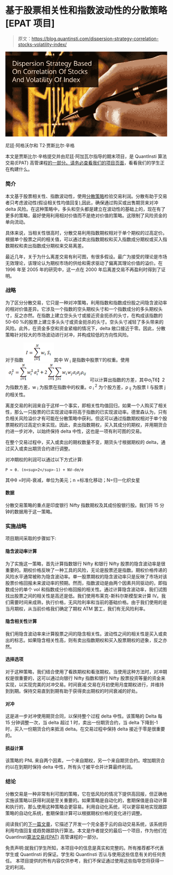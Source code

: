 # 基于股票相关性和指数波动性的分散策略[EPAT 项目]

> 原文：<https://blog.quantinsti.com/dispersion-strategy-correlation-stocks-volatility-index/>

![Dispersion Strategy Based On Correlation Of Stocks And Volatility Of Index](img/669f3ddfcb91fb6d004dd40763a9bc12.png)

尼廷·阿格沃尔和 T2·贾斯比尔·辛格

本文是贾斯比尔·辛格提交并由尼廷·阿加瓦尔指导的期末项目，是 QuantInsti 算法交易(EPAT) 高管课程[的一部分。请务必查看我们的项目](https://www.quantinsti.com/epat/)[页面](https://www.quantinsti.com/category/project-work-epat/)，看看我们的学生正在构建什么。

### **简介**

本文基于股票相关性、指数波动性，使用[分散策略](https://blog.quantinsti.com/dispersion-trading-using-options/)检验交易利润。分散有助于交易者只考虑波动性(假设相关性均值回复),因此，确保通过购买或出售期货来对冲 delta 风险。在这种策略中，多头和空头都是建立在波动性的基础上的，现在有了更多的策略，最好使用利用相对价值而不是绝对价值的策略。这限制了风险资金的单向流动。

具体来说，当相关性很高时，分散交易利用指数期权相对于单个期权的过高定价。根据单个股票之间的相关值，可以通过卖出指数期权和买入指数成分期权或买入指数期权和卖出指数成分期权来交易离差。

最近几年，关于为什么离差交易有利可图，有很多假设。最广为接受的理论是市场无效理论，该理论认为期权市场的供给和需求驱动了偏离其理论价值的溢价。在 1996 年至 2005 年的研究中，这一点在 2000 年后离差交易不再盈利时得到了证明。

### **战略**

为了区分分散交易，它只是一种对冲策略，利用指数和指数成份股之间隐含波动率的相对价值差异。它涉及一个指数的空头期权头寸和一个指数成分的多头期权头寸，反之亦然。在指数上建立空头头寸或接近资金扼杀的头寸，在构成该指数的 50-60 %的股票上建立多头头寸或资金扼杀的头寸。空头头寸减轻了多头带来的风险。此外，在资金多空和资金紧缩的情况下，delta 敞口接近于零。因此，分散策略针对较大的市场波动进行对冲，并构成较低的方向性风险。

对于指数![equation 1](img/49044523f9ebecc1cbf557c3d1c70ad9.png)其中 W <sub>i</sub> 是指数中股票‘I’的权重。使用![equation 2](img/ebf41737c048180fa733f5875a5877eb.png)可以计算出指数的方差，其中σ<sub>I</sub>T6】2 为指数方差，w <sub>i</sub> 为股票在指数中的权重。σ <sub> i </sub> <sup>2</sup> 为个股方差，ρ <sub>ij</sub> 为股票 I 与股票 j 的相关性。

离差交易的利润来自于这样一个事实，即相关性均值回归，如果一个人购买了相关性，那么一只股票的已实现波动率将高于指数的已实现波动率。德里森认为，只有负相关风险溢价才有可能在分散策略中获利。但这可以通过指数期权相对于单个股票期权的过高定价来实现。因此，卖出指数期权，买入其成分的期权，并用期货合约进一步对冲，以始终保持 delta 中性，这也是一项有利可图的交易。

在整个交易过程中，买入或卖出的期权数量不变，期货头寸根据期权的 delta，通过买入或卖出期货合约进行调整。

对冲期权的利润可以通过以下方式计算:

```
P ≈ θ. (n<sup>2</sup>-1) + NV-dσ/σ
```

其中θ =时间-衰减，单位为美元；n =标准化移动；N=归一化织女星

#### 数据

分散交易策略的重点是印度银行 Nifty 指数期权及其成份股银行股。我们将 15 分钟的数据用于这一策略。

### **实施战略**

项目期间采取的步骤如下:

#### **隐含波动率计算**

为了实施这一策略，首先计算指数银行 Nifty 和银行 Nifty 股票的隐含波动率是很重要的。期权价格反映了一种工具的风险，无论是股票还是指数。期权价格传递的风险水平通常被称为隐含波动率。单一股票期权的隐含波动率只是反映了市场对该股票价格回报未来波动率的预期。然而，指数波动是由两个因素共同驱动的，即指数成分的单个 vol 和指数成分价格回报的相关性。通过计算隐含波动率，我们试图找出股票之间的相关性是高还是低。我们使用布莱克-斯科尔斯模型来计算 IV。我们需要时间来成熟，执行价格，无风险利率和当前的基础价格。由于我们使用的是当月期权，从当前价格我们确定了期权 ATM 罢工，我们有无风险利率。

#### **隐含相关性计算**

我们用隐含波动率来计算股票之间的隐含相关性。波动性之间的相关性是买入或卖出的标志。如果隐含相关性高，则有卖出指数期权和买入股票期权的迹象，反之亦然。

#### **选择选项**

对于这种策略，我们结合使用了看跌期权和看涨期权。当使用这种方法时，对冲期权是很重要的，这可以通过向银行 Nifty 指数和银行 Nifty 股票投资等量的资金来实现，以实现完美的对冲交易。时间衰减:交易在月初使用月度期权进行，并维持到到期。保持交易直到到期有助于获得卖出期权的时间衰减的好处。

#### **对冲**

这是进一步对冲使用期货合同，以保持整个过程 delta 中性。该策略的 Delta 每 15 分钟调整一次，当 delta 超过 1 时，卖出一份期货合约，当 delta 下降到-1 时，买入一份期货合约来抵消 delta。在交易过程中保持 delta 接近于零是很重要的。

#### **损益计算**

该策略的 PNL 来自两个因素，一个来自期权，另一个来自期货合约。增加期货合约以在到期时保持 delta 中性，所有头寸被平仓并计算最终利润。

### **结论**

分散交易是一种非常有利可图的策略，它在低风险的情况下提供高回报，但正确地实施该策略以获得利润是至关重要的。如果策略是自动化的，套期保值是自动计算和执行的，那么使用这种策略会更容易。利用自动化系统，可以更容易地实现跟踪策略的自动化系统，套期保值计算可以根据期权价格的变化进行调整。

阅读我们的[下一篇文章](https://blog.quantinsti.com/epat-project-automated-trading-maxime-fages-derek-wong/)，它描述了开发一个完全基于云的自动交易系统，该系统将利用均值回复或趋势跟踪执行算法。本文是作者提交的最后一个项目，作为他们在 QuantInsti[算法交易(EPAT)](https://www.quantinsti.com/) 高管课程的一部分。

免责声明:就我们学生所知，本项目中的信息是真实和完整的。所有推荐都不代表学生或 QuantInsti 的保证。学生和 QuantInsti 否认与使用这些信息有关的任何责任。 本项目提供的所有内容仅供参考，我们不保证通过使用这些指导您将获得一定的利润。